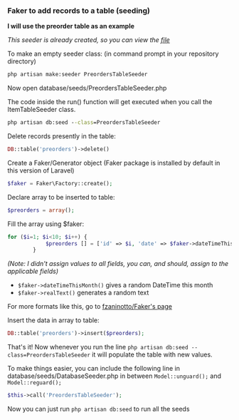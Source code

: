 ### Faker to add records to a table (seeding)
**I will use the preorder table as an example**

*This seeder is already created, so you can view the [file](https://github.com/Pro542/remas/blob/master/database/seeds/PreordersTableSeeder.php)*

To make an empty seeder class: (in command prompt in your repository directory)

```bat
php artisan make:seeder PreordersTableSeeder
```

Now open database/seeds/PreordersTableSeeder.php

The code inside the run() function will get executed when you call the ItemTableSeeder class.

```bat
php artisan db:seed --class=PreordersTableSeeder
```

Delete records presently in the table:

```php
DB::table('preorders')->delete()
```

Create a Faker/Generator object (Faker package is installed by default in this version of Laravel)

```php
$faker = Faker\Factory::create();
```

Declare array to be inserted to table:

```php
$preorders = array();
```

Fill the array using $faker:

```php
for ($i=1; $i<10; $i++) {
        	$preorders [] = ['id' => $i, 'date' => $faker->dateTimeThisMonth(), 'description' => $faker->realText()];
        }
```
*(Note: I didn't assign values to all fields, you can, and should, assign to the applicable fields)*

  * `$faker->dateTimeThisMonth()` gives a random DateTime this month
  * `$faker->realText()` generates a random text

For more formats like this, go to [fzaninotto/Faker's page](https://github.com/fzaninotto/Faker)

Insert the data in array to table:

```php
DB::table('preorders')->insert($preorders);
```

That's it! Now whenever you run the line `php artisan db:seed --class=PreordersTableSeeder` it will populate the table with new values.

To make things easier, you can include the following line in database/seeds/DatabaseSeeder.php in between `Model::unguard();` and `Model::reguard();`

```php
$this->call('PreordersTableSeeder');
```

Now you can just run `php artisan db:seed` to run all the seeds
